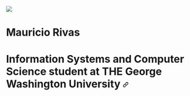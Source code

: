 <img src="https://engineering.gwu.edu/sites/g/files/zaxdzs5436/files/header_block/gw_sch_seas_short_2c.jpg" style="max-width:50%;">
<h1>Mauricio Rivas<h1>
  <body>
    Information Systems and Computer Science student at THE George Washington University
  </body>
<!--   <h2>Technologies:</h2> -->
 <a id="user-content-modern" class="anchor" aria-hidden="true" href="#modern"><svg class="octicon octicon-link" viewBox="0 0 16 16" version="1.1" width="16" height="16" aria-hidden="true"><path fill-rule="evenodd" d="M7.775 3.275a.75.75 0 001.06 1.06l1.25-1.25a2 2 0 112.83 2.83l-2.5 2.5a2 2 0 01-2.83 0 .75.75 0 00-1.06 1.06 3.5 3.5 0 004.95 0l2.5-2.5a3.5 3.5 0 00-4.95-4.95l-1.25 1.25zm-4.69 9.64a2 2 0 010-2.83l2.5-2.5a2 2 0 012.83 0 .75.75 0 001.06-1.06 3.5 3.5 0 00-4.95 0l-2.5 2.5a3.5 3.5 0 004.95 4.95l1.25-1.25a.75.75 0 00-1.06-1.06l-1.25 1.25a2 2 0 01-2.83 0z"></path></svg></a>
    <p>
<!--       <img src="https://raw.githubusercontent.com/boyuanx/boyuanx/ae7271248dd068828acbd38e69048927204f0121/cplusplus-original.svg" height="50" style="max-width:100%;">
      <img src="https://raw.githubusercontent.com/boyuanx/boyuanx/ae7271248dd068828acbd38e69048927204f0121/java-original.svg"     height="50" style="max-width:100%;">
      <img src="https://raw.githubusercontent.com/boyuanx/boyuanx/ae7271248dd068828acbd38e69048927204f0121/mysql-original.svg" height="50" style="max-width:100%;">
      <img src="https://github.com/boyuanx/boyuanx/raw/master/Tomcat.png?raw=true" height="50" style="max-width:100%;">
      <img src="https://raw.githubusercontent.com/boyuanx/boyuanx/ae7271248dd068828acbd38e69048927204f0121/javascript-original.svg" height="50" style="max-width:100%;">
      <img src="https://raw.githubusercontent.com/boyuanx/boyuanx/ae7271248dd068828acbd38e69048927204f0121/react-original.svg" height="50" style="max-width:100%;">
      <img src="https://raw.githubusercontent.com/boyuanx/boyuanx/ae7271248dd068828acbd38e69048927204f0121/html5-original.svg" height="50" style="max-width:100%;">       -->
    </p>

<!--
**mauriciorivasv/mauriciorivasv** is a ✨ _special_ ✨ repository because its `README.md` (this file) appears on your GitHub profile.

Here are some ideas to get you started:

- 🔭 I’m currently working on ...
- 🌱 I’m currently learning ...
- 👯 I’m looking to collaborate on ...
- 🤔 I’m looking for help with ...
- 💬 Ask me about ...
- 📫 How to reach me: ...
- 😄 Pronouns: ...
- ⚡ Fun fact: ...
-->
